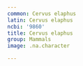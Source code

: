 ```yaml
---
common: Cervus elaphus
latin: Cervus elaphus
ncbi: '9860'
title: Cervus elaphus
group: Mammals
image: .na.character

---
```

